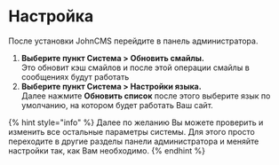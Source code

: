 # Настройка

После установки JohnCMS перейдите в панель администратора.

1. **Выберите пункт Система > Обновить смайлы.** \
   Это обновит кэш смайлов и после этой операции смайлы в сообщениях будут работать
2. **Выберите пункт Система > Настройки языка.**\
   Далее нажмите **Обновить список** после этого выберите язык по умолчанию, на котором будет работать Ваш сайт.

{% hint style="info" %}
Далее по желанию Вы можете проверить и изменить все остальные параметры системы. Для этого просто переходите в другие разделы панели администратора и меняйте настройки так, как Вам необходимо.
{% endhint %}
